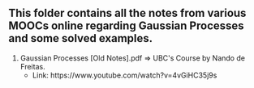 ## This folder contains all the notes from various MOOCs online regarding Gaussian Processes and some solved examples.

<ol>
  <li>Gaussian Processes [Old Notes].pdf => UBC's Course by Nando de Freitas.
     <ul>
       <li>Link: https://www.youtube.com/watch?v=4vGiHC35j9s</li>
    </ul>
  </li>
</ol>
